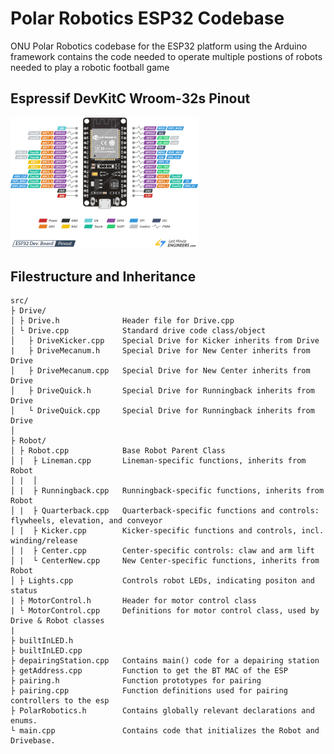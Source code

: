 # Polar Robotics ESP32 Codebase
ONU Polar Robotics codebase for the ESP32 platform using the Arduino framework
contains the code needed to operate multiple postions of robots needed to play a robotic football game 

## Espressif DevKitC Wroom-32s Pinout
<img src="/media/ESP32-DevKitCPinout.png" 
  alt="DevkitC pinout"
  style="margin: 0 auto; width: 300px">

<!-- ## NodeMCU-32s Pinout

https://m.media-amazon.com/images/I/516SPcBz+pL._AC_SY350_.jpg 

<img src="/media/NodeMCU_32s_Pinout.jpg" 
  alt="NodeMCU pinout"
  style="margin: 0 auto; width: 300px"> -->

## Filestructure and Inheritance
```
src/
├ Drive/
│ ├ Drive.h              Header file for Drive.cpp
│ └ Drive.cpp            Standard drive code class/object
│   ├ DriveKicker.cpp    Special Drive for Kicker inherits from Drive
|   ├ DriveMecanum.h     Special Drive for New Center inherits from Drive
│   ├ DriveMecanum.cpp   Special Drive for New Center inherits from Drive
│   ├ DriveQuick.h       Special Drive for Runningback inherits from Drive
│   └ DriveQuick.cpp     Special Drive for Runningback inherits from Drive
│
├ Robot/
│ ├ Robot.cpp            Base Robot Parent Class
│ |  ├ Lineman.cpp       Lineman-specific functions, inherits from Robot
│ |  │ 
│ |  ├ Runningback.cpp   Runningback-specific functions, inherits from Robot
│ |  ├ Quarterback.cpp   Quarterback-specific functions and controls: flywheels, elevation, and conveyor
│ |  ├ Kicker.cpp        Kicker-specific functions and controls, incl. winding/release
│ |  ├ Center.cpp        Center-specific controls: claw and arm lift
│ |  └ CenterNew.cpp     New Center-specific functions, inherits from Robot
│ ├ Lights.cpp           Controls robot LEDs, indicating positon and status
| ├ MotorControl.h       Header for motor control class
| └ MotorControl.cpp     Definitions for motor control class, used by Drive & Robot classes
|
├ builtInLED.h           
├ builtInLED.cpp           
├ depairingStation.cpp   Contains main() code for a depairing station  
├ getAddress.cpp         Function to get the BT MAC of the ESP
├ pairing.h              Function prototypes for pairing
├ pairing.cpp            Function definitions used for pairing controllers to the esp
├ PolarRobotics.h        Contains globally relevant declarations and enums.
└ main.cpp               Contains code that initializes the Robot and Drivebase.
```
